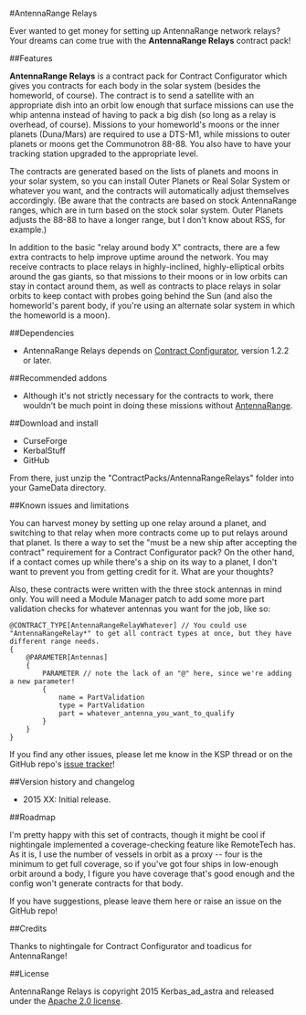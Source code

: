 #AntennaRange Relays

Ever wanted to get money for setting up AntennaRange network relays?  Your dreams can come true with the **AntennaRange Relays** contract pack!

##Features

**AntennaRange Relays** is a contract pack for Contract Configurator which gives you contracts for each body in the solar system (besides the homeworld, of course).  The contract is to send a satellite with an appropriate dish into an orbit low enough that surface missions can use the whip antenna instead of having to pack a big dish (so long as a relay is overhead, of course).  Missions to your homeworld's moons or the inner planets (Duna/Mars) are required to use a DTS-M1, while missions to outer planets or moons get the Communotron 88-88.  You also have to have your tracking station upgraded to the appropriate level.

The contracts are generated based on the lists of planets and moons in your solar system, so you can install Outer Planets or Real Solar System or whatever you want, and the contracts will automatically adjust themselves accordingly.  (Be aware that the contracts are based on stock AntennaRange ranges, which are in turn based on the stock solar system.  Outer Planets adjusts the 88-88 to have a longer range, but I don't know about RSS, for example.)

In addition to the basic "relay around body X" contracts, there are a few extra contracts to help improve uptime around the network.  You may receive contracts to place relays in highly-inclined, highly-elliptical orbits around the gas giants, so that missions to their moons or in low orbits can stay in contact around them, as well as contracts to place relays in solar orbits to keep contact with probes going behind the Sun (and also the homeworld's parent body, if you're using an alternate solar system in which the homeworld is a moon).

##Dependencies

* AntennaRange Relays depends on [Contract Configurator](http://forum.kerbalspaceprogram.com/threads/101604-1-0-2-Contract-Configurator-v1-0-4-2015-05-08), version 1.2.2 or later.

##Recommended addons

* Although it's not strictly necessary for the contracts to work, there wouldn't be much point in doing these missions without [AntennaRange](http://forum.kerbalspaceprogram.com/threads/56440-1-0-AntennaRange-1-8-Enforce-and-Encourage-Antenna-Diversity).

##Download and install

* CurseForge
* KerbalStuff
* GitHub

From there, just unzip the "ContractPacks/AntennaRangeRelays" folder into your GameData directory.

##Known issues and limitations

You can harvest money by setting up one relay around a planet, and switching to that relay when more contracts come up to put relays around that planet. Is there a way to set the "must be a new ship after accepting the contract" requirement for a Contract Configurator pack?  On the other hand, if a contact comes up while there's a ship on its way to a planet, I don't want to prevent you from getting credit for it.  What are your thoughts?

Also, these contracts were written with the three stock antennas in mind only.  You will need a Module Manager patch to add some more part validation checks for whatever antennas you want for the job, like so:

```
@CONTRACT_TYPE[AntennaRangeRelayWhatever] // You could use "AntennaRangeRelay*" to get all contract types at once, but they have different range needs.
{
	@PARAMETER[Antennas]
	{
		PARAMETER // note the lack of an "@" here, since we're adding a new parameter!
		{
			name = PartValidation
			type = PartValidation
			part = whatever_antenna_you_want_to_qualify
		}
	}
}
```

If you find any other issues, please let me know in the KSP thread or on the GitHub repo's [issue tracker](https://github.com/Kerbas-ad-astra/AntennaRange-Relays/issues)!

##Version history and changelog

* 2015 XX: Initial release.

##Roadmap

I'm pretty happy with this set of contracts, though it might be cool if nightingale implemented a coverage-checking feature like RemoteTech has.  As it is, I use the number of vessels in orbit as a proxy -- four is the minimum to get full coverage, so if you've got four ships in low-enough orbit around a body, I figure you have coverage that's good enough and the config won't generate contracts for that body.

If you have suggestions, please leave them here or raise an issue on the GitHub repo!

##Credits

Thanks to nightingale for Contract Configurator and toadicus for AntennaRange!

##License

AntennaRange Relays is copyright 2015 Kerbas_ad_astra and released under the [Apache 2.0 license](https://www.apache.org/licenses/LICENSE-2.0).
